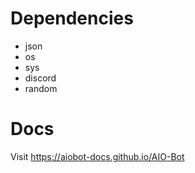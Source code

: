 # Dependencies
- json
- os
- sys
- discord
- random

# Docs
Visit https://aiobot-docs.github.io/AIO-Bot
